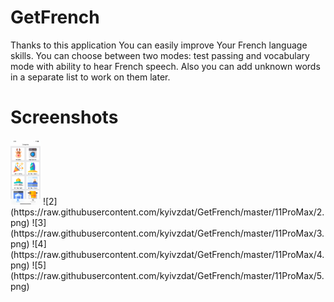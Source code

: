 # GetFrench
Thanks to this application You can easily improve Your French language skills. You can choose between two modes: test passing and vocabulary mode with ability to hear French speech. Also you can add unknown words in a separate list to work on them later.
# Screenshots
<!-- ![1](https://raw.githubusercontent.com/kyivzdat/GetFrench/master/11ProMax/1.png) -->
<img src="https://raw.githubusercontent.com/kyivzdat/GetFrench/master/11ProMax/1.png" width="48">
![2](https://raw.githubusercontent.com/kyivzdat/GetFrench/master/11ProMax/2.png)
![3](https://raw.githubusercontent.com/kyivzdat/GetFrench/master/11ProMax/3.png)
![4](https://raw.githubusercontent.com/kyivzdat/GetFrench/master/11ProMax/4.png)
![5](https://raw.githubusercontent.com/kyivzdat/GetFrench/master/11ProMax/5.png)

